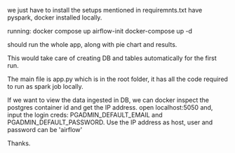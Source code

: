 we just have to install the setups mentioned in requiremnts.txt have pyspark, docker installed locally.

running:
docker compose up airflow-init 
docker-compose up -d

should run the whole app, along with pie chart and results.

This would take care of creating DB and tables automatically for the first run.

The main file is app.py which is in the root folder, it has all the code required to run as spark job locally.

If we want to view the data ingested in DB, we can docker inspect the postgres container id and get the IP address.
open localhost:5050 and, input the login creds: PGADMIN_DEFAULT_EMAIL and PGADMIN_DEFAULT_PASSWORD. Use the IP address as host, user and password can be 'airflow'

Thanks.

